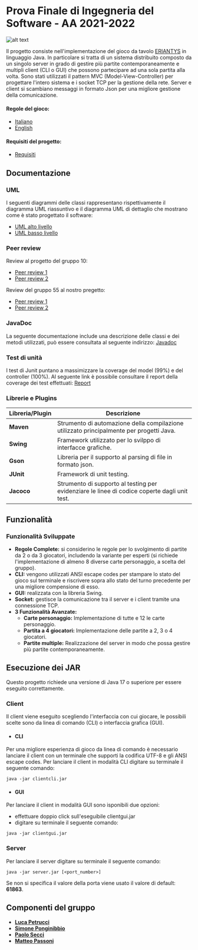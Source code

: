 # Prova Finale di Ingegneria del Software - AA 2021-2022
![alt text](src/main/resources/Eriantys.jpg)

Il progetto consiste nell'implementazione del gioco da tavolo [ERIANTYS](http://www.craniocreations.it/prodotto/eriantys/) in linguaggio Java. In particolare si tratta di un sistema distribuito composto da un singolo server in grado di gestire più partite contemporaneamente e multipli client (CLI o GUI) che possono partecipare ad una sola partita alla volta. Sono stati utilizzati il pattern MVC (Model-View-Controller) per progettare l'intero sistema e i socket TCP per la gestione della rete. Server e client si scambiano messaggi in formato Json per una migliore gestione della comunicazione.

#### Regole del gioco:
- [Italiano](src/main/resources/documents/eriantys_regole.pdf)
- [English](src/main/resources/documents/eriantys_rules.pdf)

#### Requisiti del progetto:
- [Requisiti](src/main/resources/documents/requirements.pdf)

## Documentazione

### UML
I seguenti diagrammi delle classi rappresentano rispettivamente il diagramma UML riassuntivo e il diagramma UML di dettaglio che mostrano come è stato progettato il software:
- [UML alto livello](deliverables/uml_high_level)
- [UML basso livello](deliverables/uml_low_level)

### Peer review
Review al progetto del gruppo 10:
- [Peer review 1](deliverables/peer_review/review1.pdf)
- [Peer review 2](deliverables/peer_review/review2.pdf)

Review del gruppo 55 al nostro pregetto:
- [Peer review 1](deliverables/peer_review/ReviewGC65.pdf)
- [Peer review 2](deliverables/peer_review/ReviewGC65_Connessione.pdf)

### JavaDoc
La seguente documentazione include una descrizione delle classi e dei metodi utilizzati, può essere consultata al seguente indirizzo: [Javadoc](deliverables/javadoc)

### Test di unità
I test di Junit puntano a massimizzare la coverage del model (99%) e del controller (100%). Al seguente link è possibile consultare il report della coverage dei test effettuati: [Report](deliverables/report)

### Librerie e Plugins
|Libreria/Plugin|Descrizione|
|---------------|-----------|
|__Maven__|Strumento di automazione della compilazione utilizzato principalmente per progetti Java.|
|__Swing__|Framework utilizzato per lo svilppo di interfacce grafiche.|
|__Gson__|Libreria per il supporto al parsing di file in formato json.|
|__JUnit__|Framework di unit testing.|
|__Jacoco__|Strumento di supporto al testing per evidenziare le linee di codice coperte dagli unit test.|

## Funzionalità

### Funzionalità Sviluppate
- __Regole Complete:__ si considerino le regole per lo svolgimento di partite da 2 o da 3 giocatori,
includendo la variante per esperti (si richiede l'implementazione di almeno 8 diverse carte personaggio,
a scelta del gruppo).
- __CLI:__ vengono utilizzati ANSI escape codes per stampare lo stato del gioco sul terminale e riscrivere sopra allo stato del turno precedente per una migliore compensione di esso.
- __GUI:__ realizzata con la libreria Swing.
- __Socket:__ gestisce la comunicazione tra il server e i client tramite una connessione TCP.
- __3 Funzionalità Avanzate:__
    - __Carte personaggio:__ Implementazione di tutte e 12 le carte personaggio.
    - __Partita a 4 giocatori:__ Implementazione delle partite a 2, 3 o 4 giocatori.
    - __Partite multiple:__ Realizzazione del server in modo che possa gestire più partite contemporaneamente.

## Esecuzione dei JAR
Questo progetto richiede una versione di Java 17 o superiore per essere eseguito correttamente.

### Client
Il client viene eseguito scegliendo l'interfaccia con cui giocare, le possibili scelte sono da linea di comando (CLI) o interfaccia grafica (GUI).

- #### CLI
Per una migliore esperienza di gioco da linea di comando è necessario lanciare il client con un terminale che supporti la codifica UTF-8 e gli ANSI escape codes. Per lanciare il client in modalità CLI digitare su terminale il seguente comando:
```
java -jar clientcli.jar
```

- #### GUI
Per lanciare il client in modalità GUI sono isponibili due opzioni:
- effettuare doppio click sull'eseguibile clientgui.jar
- digitare su terminale il seguente comando:
```
java -jar clientgui.jar
```

### Server
Per lanciare il server digitare su terminale il seguente comando:
```
java -jar server.jar [<port_number>]
```
Se non si specifica il valore della porta viene usato il valore di default: __61863__.

## Componenti del gruppo
- [__Luca Petrucci__](https://github.com/l-pt)
- [__Simone Ponginibbio__](https://github.com/simoneponginibbio)
- [__Paolo Secci__](https://github.com/paolosecci)
- [__Matteo Passoni__](https://github.com/matteopassoni)
